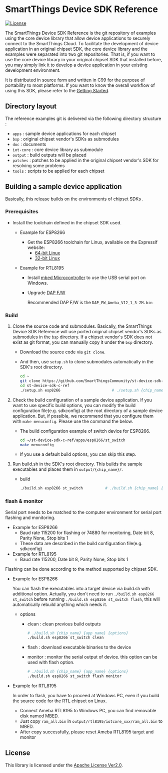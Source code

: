# SmartThings Device SDK Reference

[![License](https://img.shields.io/badge/licence-Apache%202.0-brightgreen.svg?style=flat)](LICENSE)

The SmartThings Device SDK Reference is the git repository of examples using the core device library that allow device applications to securely connect to the SmartThings Cloud. To facilitate the development of device application in an original chipset SDK, the core device library and the examples were separated into two git repositories. That is, if you want to use the core device library in your original chipset SDK that installed before, you may simply link it to develop a device application in your existing development environment.

It is distributed in source form and written in C99 for the purpose of portability to most platforms. If you want to know the overall workflow of using this SDK, please refer to the [Getting Started](https://github.com/SmartThingsCommunity/st-device-sdk-c-ref/blob/master/doc/getting_started.md).

## Directory layout

The reference examples git is delivered via the following directory structure :

- `apps` : sample device applications for each chipset
- `bsp` : original chipset vendor's SDKs as submodules
- `doc` : documents
- `iot-core` : core device library as submodule
- `output` : build outputs will be placed
- `patches` : patches to be applied in the original chipset vendor's SDK for resolving some problems
- `tools` : scripts to be applied for each chipset

## Building a sample device application

Basically, this release builds on the environments of chipset SDKs .

### Prerequisites

- Install the toolchain defined in the chipset SDK used.

  - Example for ESP8266

    - Get the ESP8266 toolchain for Linux, available on the Expressif website:
      - [64-bit Linux](https://dl.espressif.com/dl/xtensa-lx106-elf-linux64-1.22.0-92-g8facf4c-5.2.0.tar.gz)
      - [32-bit Linux](https://dl.espressif.com/dl/xtensa-lx106-elf-linux32-1.22.0-92-g8facf4c-5.2.0.tar.gz)

  - Example for RTL8195

    - Install [mbed Microcontroller](https://os.mbed.com/handbook/Windows-serial-configuration) to use the USB serial port on Windows.

    - Upgrade [DAP F/W](https://www.amebaiot.com/en/change-dap-firmware/)

      Recommended DAP F/W is the `DAP_FW_Ameba_V12_1_3-2M.bin`

### Build

1. Clone the source code and submodules. Basically, the SmartThings Device SDK Reference will use ported original chipset vendor's SDKs as submodules in the `bsp` directory. If a chipset vendor's SDK does not exist as git format, you can manually copy it under the `bsp` directory.

   - Download the source code via `git clone`.

   - And then, use `setup.sh` to clone submodules automatically in the SDK's root directory.

     ```sh
     cd ~
     git clone https://github.com/SmartThingsCommunity/st-device-sdk-c-ref.git
     cd st-device-sdk-c-ref
     ./setup.sh esp8266                       # ./setup.sh {chip_name}
     ```

2. Check the build configuration of a sample device application. If you want to use specific build options, you can modify the build configuration file(e.g. sdkconfig) at the root directory of a sample device application. But, if possible, we recommend that you configure them with `make menuconfig`. Please use the command the below.

   - The build configuration example of switch device for ESP8266.

     ```sh
     cd ~/st-device-sdk-c-ref/apps/esp8266/st_switch
     make menuconfig
     ```

   - If you use a default build options, you can skip this step.

3. Run build.sh in the SDK's root directory. This builds the sample executables and places them in `output/{chip_name}/`.

   - build

     ```sh
     ./build.sh esp8266 st_switch          # ./build.sh {chip_name} {app_name}
     ```

### flash & monitor

Serial port needs to be matched to the computer environment for serial port flashing and monitoring.

- Example for ESP8266
  - Baud rate 115200 for flashing or 74880 for monitoring, Date bit 8, Parity None, Stop bits 1
  - These data are described in the build configuration file(e.g.  sdkconfig)
- Example for RTL8195
  - Baud rate 115200, Date bit 8, Parity None, Stop bits 1

Flashing can be done according to the method supported by chipset SDK.

- Example for ESP8266

  You can flash the executables into a target device via build.sh with additional option. Actually, you don't need to run `./build.sh esp8266 st_switch` before running `./build.sh esp8266 st_switch flash`, this will automatically rebuild anything which needs it.

  - options

    - clean : clean previous build outputs

      ```sh
      # ./build.sh {chip_name} {app_name} {options}
      ./build.sh esp8266 st_switch clean
      ```

    - flash : download executable binaries to the device

    - monitor : monitor the serial output of device. this option can be used with flash option.

      ```sh
      # ./build.sh {chip_name} {app_name} {options}
      ./build.sh esp8266 st_switch flash monitor
      ```

- Example for RTL8195

  In order to flash, you have to proceed at Windows PC, even if you build the source code for the RTL chipset on Linux. 

  - Connect Ameba RTL8195 to Windows PC, you can find removable disk named MBED.
  - Just copy `ram_all.bin` in `output/rtl8195/iotcore_xxx/ram_all.bin` to MBED.
  - After copy successfully, please reset Ameba RTL8195 target and monitor

## License

This library is licensed under the [Apache License Ver2.0](LICENSE).
